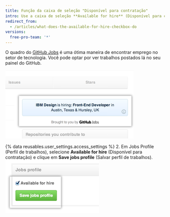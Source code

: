```yaml
---
title: Função da caixa de seleção "Disponível para contratação"
intro: Use a caixa de seleção **Available for hire** (Disponível para contratação) para exibir postagens do GitHub Jobs no GitHub.
redirect_from:
  - /articles/what-does-the-available-for-hire-checkbox-do
versions:
  free-pro-team: '*'
---
```


O quadro do [GitHub Jobs](https://jobs.github.com/) é uma ótima maneira de encontrar emprego no setor de tecnologia. Você pode optar por ver trabalhos postados lá no seu painel do GitHub.

![Anúncios do GitHub Jobs no painel](/assets/images/help/settings/jobs-ads-on-dashboard.png)

{% data reusables.user_settings.access_settings %}
2. Em Jobs Profile (Perfil de trabalhos), selecione **Available for hire** (Disponível para contratação) e clique em **Save jobs profile** (Salvar perfil de trabalhos). ![Configurações de Jobs profile (Perfil de trabalhos)](/assets/images/help/settings/jobs-profile-settings.png)
